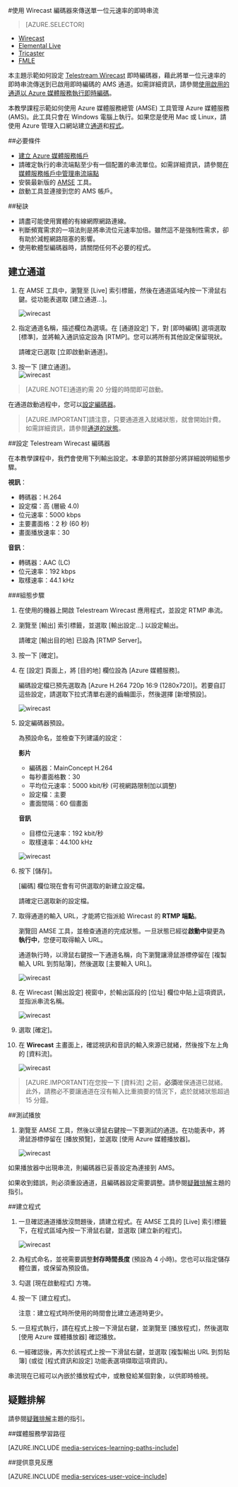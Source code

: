 <properties 
	pageTitle="設定 Telestream Wirecast 編碼器來傳送單一位元速率的即時串流" 
	description="本主題示範如何設定 Wirecast 即時編碼器，藉此將單一位元速率的即時串流傳送到已啟用即時編碼的 AMS 通道。" 
	services="media-services" 
	documentationCenter="" 
	authors="Juliako,cenkdin,anilmur" 
	manager="dwrede" 
	editor=""/>

<tags 
	ms.service="media-services" 
	ms.workload="media" 
	ms.tgt_pltfrm="na" 
	ms.devlang="ne" 
	ms.topic="article" 
	ms.date="10/15/2015"  
	ms.author="juliako"/>

#使用 Wirecast 編碼器來傳送單一位元速率的即時串流

> [AZURE.SELECTOR]
- [Wirecast](media-services-configure-wirecast-live-encoder.md)
- [Elemental Live](media-services-configure-elemental-live-encoder.md)
- [Tricaster](media-services-configure-tricaster-live-encoder.md)
- [FMLE](media-services-configure-fmle-live-encoder.md) 

本主題示範如何設定 [Telestream Wirecast](http://www.telestream.net/wirecast/overview.htm) 即時編碼器，藉此將單一位元速率的即時串流傳送到已啟用即時編碼的 AMS 通道。如需詳細資訊，請參閱[使用啟用的通道以 Azure 媒體服務執行即時編碼](media-services-manage-live-encoder-enabled-channels.md)。

本教學課程示範如何使用 Azure 媒體服務總管 (AMSE) 工具管理 Azure 媒體服務 (AMS)。此工具只會在 Windows 電腦上執行。如果您是使用 Mac 或 Linux，請使用 Azure 管理入口網站建立[通道](media-services-portal-creating-live-encoder-enabled-channel.md#create-a-channel)和[程式](media-services-portal-creating-live-encoder-enabled-channel#create-and-manage-a-program)。


##必要條件

- [建立 Azure 媒體服務帳戶](media-services-create-account.md)
- 請確定執行的串流端點至少有一個配置的串流單位。如需詳細資訊，請參閱[在媒體服務帳戶中管理串流端點](media-services-manage-origins.md) 
- 安裝最新版的 [AMSE](https://github.com/Azure/Azure-Media-Services-Explorer) 工具。 
- 啟動工具並連接到您的 AMS 帳戶。

##秘訣

- 請盡可能使用實體的有線網際網路連線。 
- 判斷頻寬需求的一項法則是將串流位元速率加倍。雖然這不是強制性需求，卻有助於減輕網路阻塞的影響。  
- 使用軟體型編碼器時，請關閉任何不必要的程式。


## 建立通道

1.  在 AMSE 工具中，瀏覽至 [Live] 索引標籤，然後在通道區域內按一下滑鼠右鍵。從功能表選取 [建立通道...]。  

	![wirecast](./media/media-services-wirecast-live-encoder/media-services-wirecast1.png)

2. 指定通道名稱，描述欄位為選填。在 [通道設定] 下，對 [即時編碼] 選項選取 [標準]，並將輸入通訊協定設為 [RTMP]。您可以將所有其他設定保留現狀。


	 請確定已選取 [立即啟動新通道]。
 
3. 按一下 [建立通道]。  
	![wirecast](./media/media-services-wirecast-live-encoder/media-services-wirecast2.png)

>[AZURE.NOTE]通道約需 20 分鐘的時間即可啟動。

在通道啟動過程中，您可以[設定編碼器](media-services-configure-wirecast-live-encoder.md#configure_wirecast_rtmp)。

>[AZURE.IMPORTANT]請注意，只要通道進入就緒狀態，就會開始計費。如需詳細資訊，請參閱[通道的狀態](media-services-manage-live-encoder-enabled-channels.md#states)。

##<a id=configure_wirecast_rtmp></a>設定 Telestream Wirecast 編碼器

在本教學課程中，我們會使用下列輸出設定。本章節的其餘部分將詳細說明組態步驟。

**視訊**：
 
- 轉碼器：H.264 
- 設定檔：高 (層級 4.0) 
- 位元速率：5000 kbps 
- 主要畫面格：2 秒 (60 秒) 
- 畫面播放速率：30
 
**音訊**：

- 轉碼器：AAC (LC) 
- 位元速率：192 kbps 
- 取樣速率：44.1 kHz


###組態步驟

1. 在使用的機器上開啟 Telestream Wirecast 應用程式，並設定 RTMP 串流。
2. 瀏覽至 [輸出] 索引標籤，並選取 [輸出設定...] 以設定輸出。
	
	請確定 [輸出目的地] 已設為 [RTMP Server]。
3. 按一下 [確定]。
4. 在 [設定] 頁面上，將 [目的地] 欄位設為 [Azure 媒體服務]。
 
	編碼設定檔已預先選取為 [Azure H.264 720p 16:9 (1280x720)]。若要自訂這些設定，請選取下拉式清單右邊的齒輪圖示，然後選擇 [新增預設]。

	![wirecast](./media/media-services-wirecast-live-encoder/media-services-wirecast3.png)

5. 設定編碼器預設。

	為預設命名，並檢查下列建議的設定：

	**影片**
	
	- 編碼器：MainConcept H.264
	- 每秒畫面格數：30
	- 平均位元速率：5000 kbit/秒 (可視網路限制加以調整)
	- 設定檔：主要
	- 畫面間隔：60 個畫面

	**音訊**

	- 目標位元速率：192 kbit/秒
	- 取樣速率：44.100 kHz
	 
	![wirecast](./media/media-services-wirecast-live-encoder/media-services-wirecast4.png)

6. 按下 [儲存]。

	[編碼] 欄位現在會有可供選取的新建立設定檔。

	請確定已選取新的設定檔。

7. 取得通道的輸入 URL，才能將它指派給 Wirecast 的 **RTMP 端點**。
	
	瀏覽回 AMSE 工具，並檢查通道的完成狀態。一旦狀態已經從**啟動中**變更為**執行中**，您便可取得輸入 URL。
	  
	通道執行時，以滑鼠右鍵按一下通道名稱，向下瀏覽讓滑鼠游標停留在 [複製輸入 URL 到剪貼簿]，然後選取 [主要輸入 URL]。
	
	![wirecast](./media/media-services-wirecast-live-encoder/media-services-wirecast6.png)

8. 在 Wirecast [輸出設定] 視窗中，於輸出區段的 [位址] 欄位中貼上這項資訊，並指派串流名稱。


	![wirecast](./media/media-services-wirecast-live-encoder/media-services-wirecast5.png)

9. 選取 [確定]。

10. 在 **Wirecast** 主畫面上，確認視訊和音訊的輸入來源已就緒，然後按下左上角的 [資料流]。

	![wirecast](./media/media-services-wirecast-live-encoder/media-services-wirecast7.png)

>[AZURE.IMPORTANT]在您按一下 [資料流] 之前，**必須**確保通道已就緒。
>此外，請務必不要讓通道在沒有輸入比重摘要的情況下，處於就緒狀態超過 15 分鐘。

##測試播放
  
1. 瀏覽至 AMSE 工具，然後以滑鼠右鍵按一下要測試的通道。在功能表中，將滑鼠游標停留在 [播放預覽]，並選取 [使用 Azure 媒體播放器]。  

	![wirecast](./media/media-services-wirecast-live-encoder/media-services-wirecast8.png)

如果播放器中出現串流，則編碼器已妥善設定為連接到 AMS。

如果收到錯誤，則必須重設通道，且編碼器設定需要調整。請參閱[疑難排解](media-services-troubleshooting-live-streaming.md)主題的指引。

##建立程式

1. 一旦確認通道播放沒問題後，請建立程式。在 AMSE 工具的 [Live] 索引標籤下，在程式區域內按一下滑鼠右鍵，並選取 [建立新的程式]。  

	![wirecast](./media/media-services-wirecast-live-encoder/media-services-wirecast9.png)

2. 為程式命名，並視需要調整**封存時間長度** (預設為 4 小時)。您也可以指定儲存體位置，或保留為預設值。
3. 勾選 [現在啟動程式] 方塊。
4. 按一下 [建立程式]。  
  
	注意：建立程式時所使用的時間會比建立通道時更少。
 
5. 一旦程式執行，請在程式上按一下滑鼠右鍵，並瀏覽至 [播放程式]，然後選取 [使用 Azure 媒體播放器] 確認播放。
6. 一經確認後，再次於該程式上按一下滑鼠右鍵，並選取 \[複製輸出 URL 到剪貼簿] (或從 [程式資訊和設定] 功能表選項擷取這項資訊)。 

串流現在已經可以內嵌於播放程式中，或散發給某個對象，以供即時檢視。


## 疑難排解
 
請參閱[疑難排解](media-services-troubleshooting-live-streaming.md)主題的指引。

##媒體服務學習路徑

[AZURE.INCLUDE [media-services-learning-paths-include](../../includes/media-services-learning-paths-include.md)]

##提供意見反應

[AZURE.INCLUDE [media-services-user-voice-include](../../includes/media-services-user-voice-include.md)]

<!----HONumber=Nov15_HO3-->